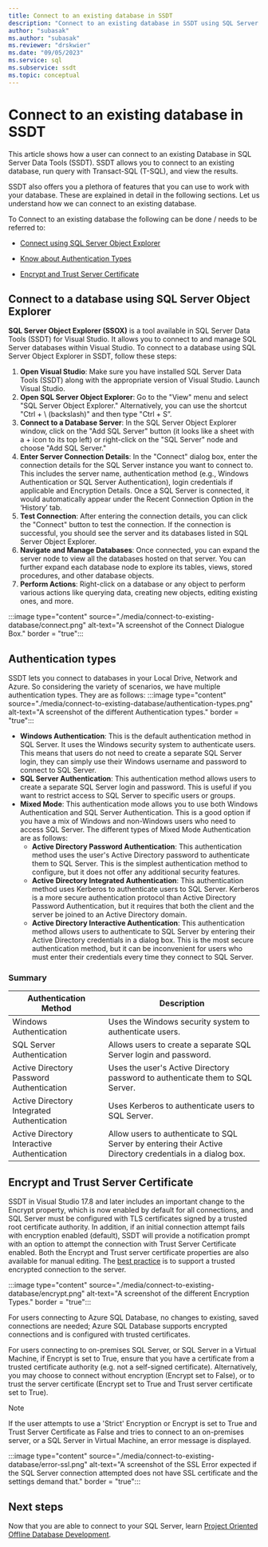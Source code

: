 ```yaml
---
title: Connect to an existing database in SSDT
description: "Connect to an existing database in SSDT using SQL Server Object Explorer"
author: "subasak"
ms.author: "subasak"
ms.reviewer: "drskwier"
ms.date: "09/05/2023"
ms.service: sql
ms.subservice: ssdt
ms.topic: conceptual
---
```


# Connect to an existing database in SSDT

This article shows how a user can connect to an existing Database  in SQL Server Data Tools (SSDT). SSDT allows you to connect to an existing database, run query with Transact-SQL (T-SQL), and view the results.

SSDT also offers you a plethora of features that you can use to work with your database. These are explained in detail in the following sections. Let us understand how we can connect to an existing database.

To Connect to an existing database the following can be done / needs to be referred to:  
  
-   [Connect using SQL Server Object Explorer](#ConnectToSSOX)  
  
-   [Know about Authentication Types](#AuthTypes)  
  
-   [Encrypt and Trust Server Certificate](#EncryptTrustServerCertificate) 

## <a name="ConnectToSSOX"></a>Connect to a database using SQL Server Object Explorer 
**SQL Server Object Explorer (SSOX)** is a tool available in SQL Server Data Tools (SSDT) for Visual Studio. It allows you to connect to and manage SQL Server databases within Visual Studio. To connect to a database using SQL Server Object Explorer in SSDT, follow these steps:
1.	**Open Visual Studio**: Make sure you have installed SQL Server Data Tools (SSDT) along with the appropriate version of Visual Studio. Launch Visual Studio.
2.	**Open SQL Server Object Explorer**: Go to the "View" menu and select "SQL Server Object Explorer." Alternatively, you can use the shortcut "Ctrl + \ (backslash)" and then type "Ctrl + S”.
3.	**Connect to a Database Server**: In the SQL Server Object Explorer window, click on the "Add SQL Server" button (it looks like a sheet with a + icon to its top left) or right-click on the "SQL Server" node and choose "Add SQL Server."
4.	**Enter Server Connection Details**: In the "Connect" dialog box, enter the connection details for the SQL Server instance you want to connect to. This includes the server name, authentication method (e.g., Windows Authentication or SQL Server Authentication), login credentials if applicable and Encryption Details. Once a SQL Server is connected, it would automatically appear under the Recent Connection Option in the ‘History’ tab.
5.	**Test Connection**: After entering the connection details, you can click the "Connect" button to test the connection. If the connection is successful, you should see the server and its databases listed in SQL Server Object Explorer.
6.	**Navigate and Manage Databases**: Once connected, you can expand the server node to view all the databases hosted on that server. You can further expand each database node to explore its tables, views, stored procedures, and other database objects.
7.	**Perform Actions**: Right-click on a database or any object to perform various actions like querying data, creating new objects, editing existing ones, and more.

:::image type="content" source="./media/connect-to-existing-database/connect.png" alt-text="A screenshot of the Connect Dialogue Box." border = "true":::



## <a name="AuthTypes"></a>Authentication types
SSDT lets you connect to databases in your Local Drive, Network and Azure. So considering the variety of scenarios, we have multiple authentication types. They are as follows:
:::image type="content" source="./media/connect-to-existing-database/authentication-types.png" alt-text="A screenshot of the different Authentication types." border = "true":::


- 	**Windows Authentication**: This is the default authentication method in SQL Server. It uses the Windows security system to authenticate users. This means that users do not need to create a separate SQL Server login, they can simply use their Windows username and password to connect to SQL Server.
- 	**SQL Server Authentication**: This authentication method allows users to create a separate SQL Server login and password. This is useful if you want to restrict access to SQL Server to specific users or groups.
- 	**Mixed Mode**: This authentication mode allows you to use both Windows Authentication and SQL Server Authentication. This is a good option if you have a mix of Windows and non-Windows users who need to access SQL Server. The different types of Mixed Mode Authentication are as follows:
    - 	**Active Directory Password Authentication**: This authentication method uses the user's Active Directory password to authenticate them to SQL Server. This is the simplest authentication method to configure, but it does not offer any additional security features.
    - 	**Active Directory Integrated Authentication**: This authentication method uses Kerberos to authenticate users to SQL Server. Kerberos is a more secure authentication protocol than Active Directory Password Authentication, but it requires that both the client and the server be joined to an Active Directory domain.
    - 	**Active Directory Interactive Authentication**: This authentication method allows users to authenticate to SQL Server by entering their Active Directory credentials in a dialog box. This is the most secure authentication method, but it can be inconvenient for users who must enter their credentials every time they connect to SQL Server.

### Summary
|Authentication Method|Description|  
|-----------------|-----------------|  
|Windows Authentication|Uses the Windows security system to authenticate users.| 
|SQL Server Authentication|Allows users to create a separate SQL Server login and password.|
|Active Directory Password Authentication|Uses the user's Active Directory password to authenticate them to SQL Server.|
|Active Directory Integrated Authentication|Uses Kerberos to authenticate users to SQL Server.|
|Active Directory Interactive Authentication|Allow users to authenticate to SQL Server by entering their Active Directory credentials in a dialog box.| 


## <a name="EncryptTrustServerCertificate"></a>Encrypt and Trust Server Certificate
SSDT in Visual Studio 17.8 and later includes an important change to the Encrypt property, which is now enabled by default for all connections, and SQL Server must be configured with TLS certificates signed by a trusted root certificate authority. In addition, if an initial connection attempt fails with encryption enabled (default), SSDT will provide a notification prompt with an option to attempt the connection with Trust Server Certificate enabled. Both the Encrypt and Trust server certificate properties are also available for manual editing. The [best practice](../relational-databases/security/securing-sql-server.md) is to support a trusted encrypted connection to the server.

:::image type="content" source="./media/connect-to-existing-database/encrypt.png" alt-text="A screenshot of the different Encryption Types." border = "true":::


For users connecting to Azure SQL Database, no changes to existing, saved connections are needed; Azure SQL Database supports encrypted connections and is configured with trusted certificates.

For users connecting to on-premises SQL Server, or SQL Server in a Virtual Machine, if Encrypt is set to True, ensure that you have a certificate from a trusted certificate authority (e.g. not a self-signed certificate). Alternatively, you may choose to connect without encryption (Encrypt set to False), or to trust the server certificate (Encrypt set to True and Trust server certificate set to True).

> [!NOTE]
>If the user attempts to use a 'Strict' Encryption or Encrypt is set to True and Trust Server Certificate as False and tries to connect to an on-premises server, or a SQL Server in Virtual Machine, an error message is displayed.

:::image type="content" source="./media/connect-to-existing-database/error-ssl.png" alt-text="A screenshot of the SSL Error expected if the SQL Server connection attempted does not have SSL certificate and the settings demand that." border = "true":::


## Next steps
Now that you are able to connect to your SQL Server, learn [Project Oriented Offline Database Development](../ssdt/project-oriented-offline-database-development.md).






